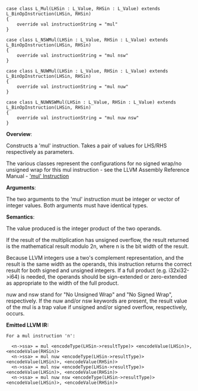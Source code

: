 
```



case class L_Mul(LHSin : L_Value, RHSin : L_Value) extends L_BinOpInstruction(LHSin, RHSin)
{
    override val instructionString = "mul"
}
    
case class L_NSWMul(LHSin : L_Value, RHSin : L_Value) extends L_BinOpInstruction(LHSin, RHSin)
{
    override val instructionString = "mul nsw"
}
    
case class L_NUWMul(LHSin : L_Value, RHSin : L_Value) extends L_BinOpInstruction(LHSin, RHSin)
{
    override val instructionString = "mul nuw"
}
    
case class L_NUWNSWMul(LHSin : L_Value, RHSin : L_Value) extends L_BinOpInstruction(LHSin, RHSin)
{
    override val instructionString = "mul nuw nsw"
}

```
**Overview**:

Constructs a 'mul' instruction. Takes a pair of values for LHS/RHS respectively as parameters.

The various classes represent the configurations for no signed wrap/no unsigned wrap for this mul instruction - see the LLVM Assembly Reference Manual - ['mul' Instruction](http://llvm.org/docs/LangRef.html#i_mul)

**Arguments**:

The two arguments to the 'mul' instruction must be integer or vector of integer values. Both arguments must have identical types.

**Semantics**:

The value produced is the integer product of the two operands.

If the result of the multiplication has unsigned overflow, the result returned is the mathematical result modulo 2n, where n is the bit width of the result.

Because LLVM integers use a two's complement representation, and the result is the same width as the operands, this instruction returns the correct result for both signed and unsigned integers. If a full product (e.g. i32xi32->i64) is needed, the operands should be sign-extended or zero-extended as appropriate to the width of the full product.

nuw and nsw stand for "No Unsigned Wrap" and "No Signed Wrap", respectively. If the nuw and/or nsw keywords are present, the result value of the mul is a trap value if unsigned and/or signed overflow, respectively, occurs.

**Emitted LLVM IR:**
```
For a mul instruction 'n':

  <n->ssa> = mul <encodeType(LHSin->resultType)> <encodeValue(LHSin)>, <encodeValue(RHSin)>        
  <n->ssa> = mul nuw <encodeType(LHSin->resultType)> <encodeValue(LHSin)>, <encodeValue(RHSin)>    
  <n->ssa> = mul nsw <encodeType(LHSin->resultType)> <encodeValue(LHSin)>, <encodeValue(RHSin)>    
  <n->ssa> = mul nuw nsw <encodeType(LHSin->resultType)> <encodeValue(LHSin)>, <encodeValue(RHSin)>
```